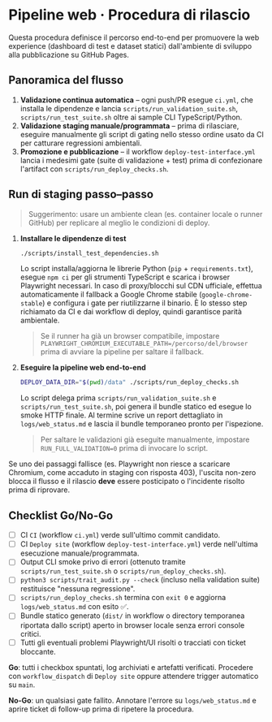 # Pipeline web · Procedura di rilascio

Questa procedura definisce il percorso end-to-end per promuovere la web experience (dashboard di test e dataset statici) dall'ambiente di sviluppo alla pubblicazione su GitHub Pages.

## Panoramica del flusso

1. **Validazione continua automatica** – ogni push/PR esegue `ci.yml`, che installa le dipendenze e lancia `scripts/run_validation_suite.sh`, `scripts/run_test_suite.sh` oltre ai sample CLI TypeScript/Python.
2. **Validazione staging manuale/programmata** – prima di rilasciare, eseguire manualmente gli script di gating nello stesso ordine usato da CI per catturare regressioni ambientali.
3. **Promozione e pubblicazione** – il workflow `deploy-test-interface.yml` lancia i medesimi gate (suite di validazione + test) prima di confezionare l'artifact con `scripts/run_deploy_checks.sh`.

## Run di staging passo–passo

> Suggerimento: usare un ambiente clean (es. container locale o runner GitHub) per replicare al meglio le condizioni di deploy.

1. **Installare le dipendenze di test**
   ```bash
   ./scripts/install_test_dependencies.sh
   ```
   Lo script installa/aggiorna le librerie Python (`pip` + `requirements.txt`), esegue `npm ci` per gli strumenti TypeScript e scarica i browser Playwright necessari. In caso di proxy/blocchi sul CDN ufficiale, effettua automaticamente il fallback a Google Chrome stabile (`google-chrome-stable`) e configura i gate per riutilizzarne il binario. È lo stesso step richiamato da CI e dai workflow di deploy, quindi garantisce parità ambientale.
   > Se il runner ha già un browser compatibile, impostare `PLAYWRIGHT_CHROMIUM_EXECUTABLE_PATH=/percorso/del/browser` prima di avviare la pipeline per saltare il fallback.
2. **Eseguire la pipeline web end-to-end**
   ```bash
   DEPLOY_DATA_DIR="$(pwd)/data" ./scripts/run_deploy_checks.sh
   ```
   Lo script delega prima `scripts/run_validation_suite.sh` e `scripts/run_test_suite.sh`, poi genera il bundle statico ed esegue lo smoke HTTP finale. Al termine scrive un report dettagliato in `logs/web_status.md` e lascia il bundle temporaneo pronto per l'ispezione.
   > Per saltare le validazioni già eseguite manualmente, impostare `RUN_FULL_VALIDATION=0` prima di invocare lo script.

Se uno dei passaggi fallisce (es. Playwright non riesce a scaricare Chromium, come accaduto in staging con risposta 403), l'uscita non-zero blocca il flusso e il rilascio **deve** essere posticipato o l'incidente risolto prima di riprovare.

## Checklist Go/No-Go

- [ ] CI `CI` (workflow `ci.yml`) verde sull'ultimo commit candidato.
- [ ] CI `Deploy site` (workflow `deploy-test-interface.yml`) verde nell'ultima esecuzione manuale/programmata.
- [ ] Output CLI smoke privo di errori (ottenuto tramite `scripts/run_test_suite.sh` o `scripts/run_deploy_checks.sh`).
- [ ] `python3 scripts/trait_audit.py --check` (incluso nella validation suite) restituisce "nessuna regressione".
- [ ] `scripts/run_deploy_checks.sh` termina con `exit 0` e aggiorna `logs/web_status.md` con esito ✅.
- [ ] Bundle statico generato (`dist/` in workflow o directory temporanea riportata dallo script) aperto in browser locale senza errori console critici.
- [ ] Tutti gli eventuali problemi Playwright/UI risolti o tracciati con ticket bloccante.

**Go**: tutti i checkbox spuntati, log archiviati e artefatti verificati. Procedere con `workflow_dispatch` di `Deploy site` oppure attendere trigger automatico su `main`.

**No-Go**: un qualsiasi gate fallito. Annotare l'errore su `logs/web_status.md` e aprire ticket di follow-up prima di ripetere la procedura.
